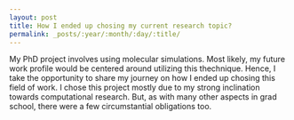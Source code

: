 ```yaml
---
layout: post
title: How I ended up chosing my current research topic?
permalink: _posts/:year/:month/:day/:title/
---
```


My PhD project involves using molecular simulations. Most likely, my future work profile would be centered around utilizing this thechnique. Hence, I take the opportunity to share my journey on how I ended up chosing this field of work. I chose this project mostly due to my strong inclination towards computational research. But, as with many other aspects in grad school, there were a few circumstantial obligations too.
